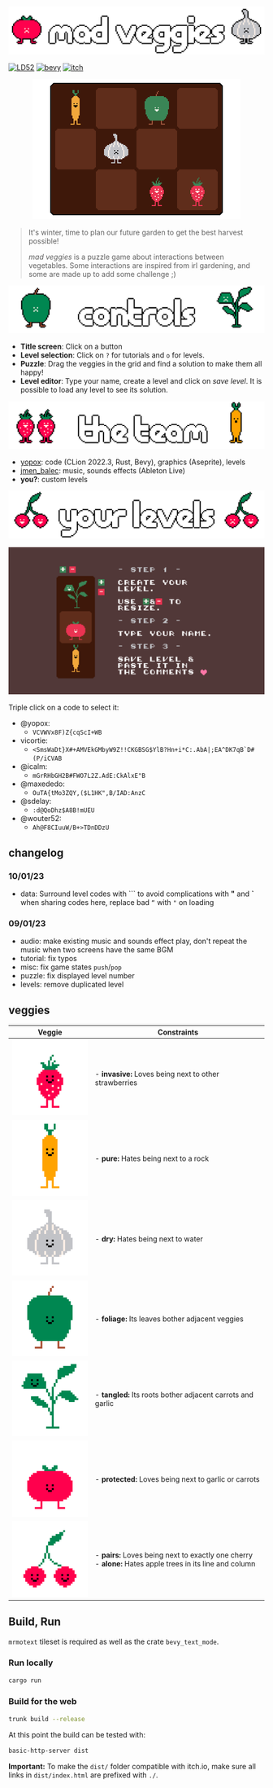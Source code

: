 <p align="center">
    <img src="promo/banner_1.png" />
</p>

[![LD52](https://img.shields.io/badge/Ludum%20Dare-52-orange.svg)](https://ldjam.com/events/ludum-dare/52/mad-veggies) [![bevy](https://img.shields.io/badge/bevy-v0.9-blue.svg)](https://github.com/bevyengine/bevy) [![itch](https://img.shields.io/badge/itch.io-play-green.svg)](https://yopox.itch.io/mad-veggies)

<p align="center">
    <img src="promo/board-export.png" />
</p>

> It's winter, time to plan our future garden to get the best harvest possible!
>
> *mad veggies* is a puzzle game about interactions between vegetables. Some interactions are inspired from irl gardening, and some are made up to add some challenge ;)

<p align="center">
    <img src="promo/banner_2.png" />
</p>

- **Title screen**: Click on a button
- **Level selection**: Click on `?` for tutorials and `o` for levels.
- **Puzzle**: Drag the veggies in the grid and find a solution to make them all happy!
- **Level editor**: Type your name, create a level and click on *save level*. It is possible to load any level to see its solution.

<p align="center">
    <img src="promo/banner_3.png" />
</p>

- [yopox](https://mstdn.social/@yopox): code (CLion 2022.3, Rust, Bevy), graphics (Aseprite), levels
- [jmen_balec](https://soundcloud.com/jmen_balec): music, sounds effects (Ableton Live)
- **you?**: custom levels

<p align="center">
    <img src="promo/banner_4.png" />
</p>

<p align="center">
    <img src="promo/tutorial.png" />
</p>

Triple click on a code to select it:

- @yopox:
    - ```VCVWVx8F)Z{cqScI+WB```
- vicortie:
    - ```<SmsWaDt}X#+AMVEkGMbyW9Z!!CKGBSG$YlB?Hn+i*C:.AbA|;EA^DK7qB`D#(P/iCVAB```
- @icalm:
    - ```mGrRHbGH2B#FWO7L2Z.AdE:CkAlxE"B```
- @maxededo:
    - ```OuTA{tMo3ZQY,($L1HK",B/IAD:AnzC```
- @sdelay:
    - ```:d@QoDhz$A8B!mUEU```
- @wouter52:
    - ```Ah@F8CIuuW/B+>TDnDDzU```

## changelog

### 10/01/23

- data: Surround level codes with &grave;&grave;&grave; to avoid complications with **"** and **&grave;** when sharing codes here, replace bad `“` with `"` on loading

### 09/01/23

- audio: make existing music and sounds effect play, don't repeat the music when two screens have the same BGM
- tutorial: fix typos
- misc: fix game states `push`/`pop`
- puzzle: fix displayed level number
- levels: remove duplicated level

## veggies

| Veggie                            | Constraints                                                                                                   |
|-----------------------------------|---------------------------------------------------------------------------------------------------------------|
| ![Strawberry](promo/veggies1.png) | - **invasive:** Loves being next to other strawberries                                                        |
| ![Carrot](promo/veggies4.png)     | - **pure:** Hates being next to a rock                                                                        |
| ![Garlic](promo/veggies6.png)     | - **dry:** Hates being next to water                                                                          |
| ![Apple](promo/veggies3.png)      | - **foliage:** Its leaves bother adjacent veggies                                                             |
| ![Mint](promo/veggies7.png)       | - **tangled:** Its roots bother adjacent carrots and garlic                                                   |
| ![Tomato](promo/veggies2.png)     | - **protected:** Loves being next to garlic or carrots                                                        |
| ![Cherry](promo/veggies5.png)     | - **pairs:** Loves being next to exactly one cherry<br/>- **alone:** Hates apple trees in its line and column |

## Build, Run

`mrmotext` tileset is required as well as the crate `bevy_text_mode`.

### Run locally

```bash
cargo run
```

### Build for the web

```bash
trunk build --release
```

At this point the build can be tested with:

```bash
basic-http-server dist
```

**Important:** To make the `dist/` folder compatible with itch.io, make sure all links in `dist/index.html` are prefixed with `./`.